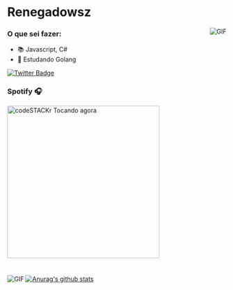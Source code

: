 #                                                                   Renegadowsz

<img align="right" alt="GIF" src="https://cdn130.picsart.com/301183691201201.gif?to=min&r=640"/>



### O que sei fazer: 

- 📚 Javascript, C#
- 📖 Estudando Golang

[![Twitter Badge](https://img.shields.io/badge/-@ogrenegado7-2ccce9?style=flat-square&labelColor=2ccce9&logo=twitter&logoColor=white&link=https://twitter.com/ogrenegado7)](https://twitter.com/ogrenegado7) 

### Spotify 🎧
[<img src="https://now-playing-codeSTACKr.vercel.app/api/spotify-playing" alt="codeSTACKr Tocando agora" width="350" />](https://open.spotify.com/user/renegadowsz)

#

<img align="left" alt="GIF" src="https://data.whicdn.com/images/251864800/original.gif" />




[![Anurag's github stats](https://github-readme-stats.vercel.app/api?username=ogrenegado7)](https://github.com/anuraghazra/github-readme-stats)
